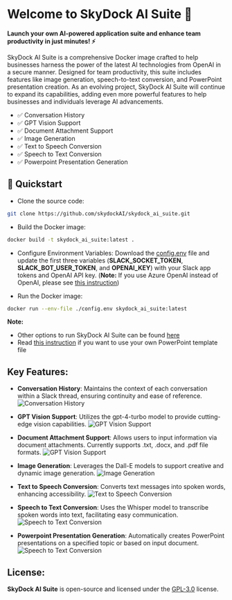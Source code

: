 # Welcome to SkyDock AI Suite 👋

**Launch your own AI-powered application suite and enhance team productivity in just minutes! ⚡️**

SkyDock AI Suite is a comprehensive Docker image crafted to help businesses harness the power of the latest AI technologies from OpenAI in a secure manner. Designed for team productivity, this suite includes features like image generation, speech-to-text conversion, and PowerPoint presentation creation. As an evolving project, SkyDock AI Suite will continue to expand its capabilities, adding even more powerful features to help businesses and individuals leverage AI advancements.

- ✅ Conversation History
- ✅ GPT Vision Support
- ✅ Document Attachment Support
- ✅ Image Generation
- ✅ Text to Speech Conversion
- ✅ Speech to Text Conversion
- ✅ Powerpoint Presentation Generation


## 🚀 Quickstart
- Clone the source code:
```bash
git clone https://github.com/skydockAI/skydock_ai_suite.git
```

- Build the Docker image:
```bash
docker build -t skydock_ai_suite:latest .
```
- Configure Environment Variables: Download the [config.env](config.env) file and update the first three variables (**SLACK_SOCKET_TOKEN**, **SLACK_BOT_USER_TOKEN**, and **OPENAI_KEY**) with your Slack app tokens and OpenAI API key.
  (**Note:** If you use Azure OpenAI instead of OpenAI, please see [this instruction](instruction_for_azure_openai.md))

- Run the Docker image:
```bash
docker run --env-file ./config.env skydock_ai_suite:latest
```
**Note:** 
- Other options to run SkyDock AI Suite can be found [here](instruction_to_run.md)
- Read [this instruction](instruction_for_powerpoint_template.md) if you want to use your own PowerPoint template file


## Key Features:
- **Conversation History**: Maintains the context of each conversation within a Slack thread, ensuring continuity and ease of reference.
<img src="/images/conversation_history.png" alt="Conversation History"></img>

- **GPT Vision Support**: Utilizes the gpt-4-turbo model to provide cutting-edge vision capabilities.
<img src="/images/gpt_vision.png" alt="GPT Vision Support"></img>

- **Document Attachment Support**: Allows users to input information via document attachments. Currently supports .txt, .docx, and .pdf file formats.
<img src="/images/document_attachment.png" alt="GPT Vision Support"></img>

- **Image Generation**: Leverages the Dall-E models to support creative and dynamic image generation.
<img src="/images/image_generation.png" alt="Image Generation"></img>

- **Text to Speech Conversion**: Converts text messages into spoken words, enhancing accessibility.
<img src="/images/tts.png" alt="Text to Speech Conversion"></img>

- **Speech to Text Conversion**: Uses the Whisper model to transcribe spoken words into text, facilitating easy communication.
<img src="/images/stt.png" alt="Speech to Text Conversion"></img>

- **Powerpoint Presentation Generation**: Automatically creates PowerPoint presentations on a specified topic or based on input document.
<img src="/images/presentation_generation.png" alt="Speech to Text Conversion"></img>


## License:
**SkyDock AI Suite** is open-source and licensed under the [GPL-3.0](LICENSE) license.
